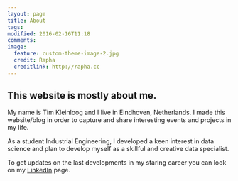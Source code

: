 ```yaml
---
layout: page
title: About
tags:
modified: 2016-02-16T11:18
comments:
image:
  feature: custom-theme-image-2.jpg
  credit: Rapha
  creditlink: http://rapha.cc
---
```


## This website is mostly about me.

My name is Tim Kleinloog and I live in Eindhoven, Netherlands. I made this website/blog in order to capture and share interesting events and projects in my life.

As a student Industrial Engineering, I developed a keen interest in data science and plan to develop myself as a skillful and creative data specialist.

To get updates on the last developments in my staring career you can look on my [LinkedIn](http://www.linkedin.com/in/timkleinloog) page.

